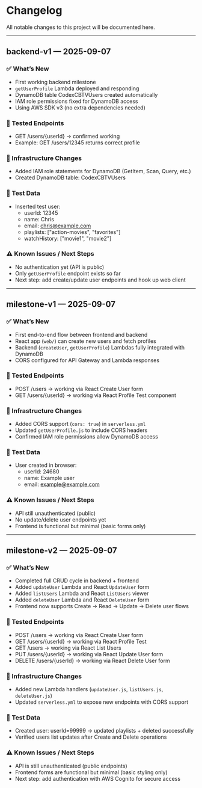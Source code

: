 # Changelog

All notable changes to this project will be documented here.

---

## backend-v1 — 2025-09-07
### ✅ What’s New
- First working backend milestone
- `getUserProfile` Lambda deployed and responding
- DynamoDB table CodexCBTVUsers created automatically
- IAM role permissions fixed for DynamoDB access
- Using AWS SDK v3 (no extra dependencies needed)

### 🔗 Tested Endpoints
- GET /users/{userId} → confirmed working
- Example: GET /users/12345 returns correct profile

### 📂 Infrastructure Changes
- Added IAM role statements for DynamoDB (GetItem, Scan, Query, etc.)
- Created DynamoDB table: CodexCBTVUsers

### 🧪 Test Data
- Inserted test user:
  - userId: 12345
  - name: Chris
  - email: chris@example.com
  - playlists: ["action-movies", "favorites"]
  - watchHistory: ["movie1", "movie2"]

### ⚠️ Known Issues / Next Steps
- No authentication yet (API is public)
- Only `getUserProfile` endpoint exists so far
- Next step: add create/update user endpoints and hook up web client

---

## milestone-v1 — 2025-09-07
### ✅ What’s New
- First end-to-end flow between frontend and backend
- React app (`web/`) can create new users and fetch profiles
- Backend (`createUser`, `getUserProfile`) Lambdas fully integrated with DynamoDB
- CORS configured for API Gateway and Lambda responses

### 🔗 Tested Endpoints
- POST /users → working via React Create User form
- GET /users/{userId} → working via React Profile Test component

### 📂 Infrastructure Changes
- Added CORS support (`cors: true`) in `serverless.yml`
- Updated `getUserProfile.js` to include CORS headers
- Confirmed IAM role permissions allow DynamoDB access

### 🧪 Test Data
- User created in browser:
  - userId: 24680
  - name: Example user
  - email: example@example.com

### ⚠️ Known Issues / Next Steps
- API still unauthenticated (public)
- No update/delete user endpoints yet
- Frontend is functional but minimal (basic forms only)

---

## milestone-v2 — 2025-09-07
### ✅ What’s New
- Completed full CRUD cycle in backend + frontend
- Added `updateUser` Lambda and React `UpdateUser` form
- Added `listUsers` Lambda and React `ListUsers` viewer
- Added `deleteUser` Lambda and React `DeleteUser` form
- Frontend now supports Create → Read → Update → Delete user flows

### 🔗 Tested Endpoints
- POST /users → working via React Create User form
- GET /users/{userId} → working via React Profile Test
- GET /users → working via React List Users
- PUT /users/{userId} → working via React Update User form
- DELETE /users/{userId} → working via React Delete User form

### 📂 Infrastructure Changes
- Added new Lambda handlers (`updateUser.js`, `listUsers.js`, `deleteUser.js`)
- Updated `serverless.yml` to expose new endpoints with CORS support

### 🧪 Test Data
- Created user: userId=99999 → updated playlists + deleted successfully
- Verified users list updates after Create and Delete operations

### ⚠️ Known Issues / Next Steps
- API is still unauthenticated (public endpoints)
- Frontend forms are functional but minimal (basic styling only)
- Next step: add authentication with AWS Cognito for secure access
